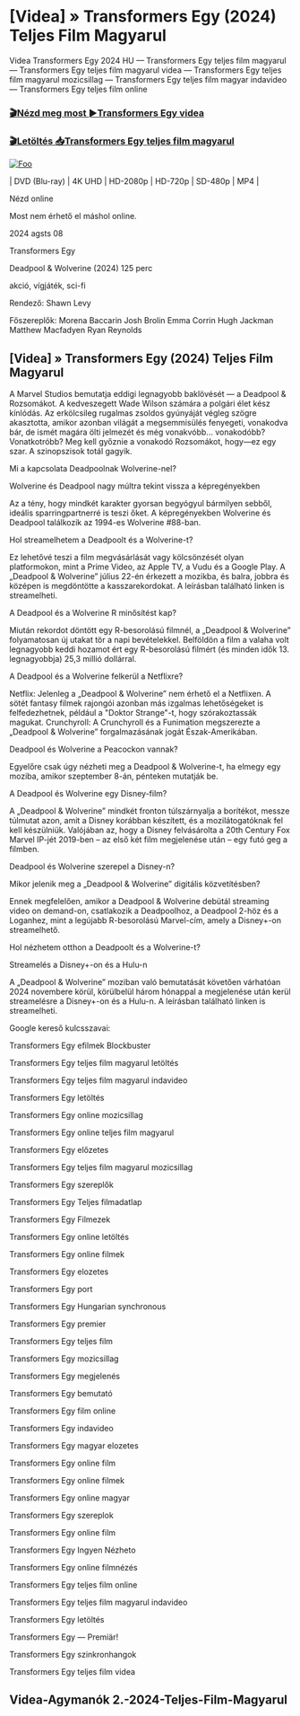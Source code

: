 <h1 tabindex="-1" class="heading-element" dir="auto">[Videa] » Transformers Egy (2024) Teljes Film Magyarul </h1>

Videa Transformers Egy 2024 HU — Transformers Egy teljes film magyarul — Transformers Egy teljes film magyarul videa — Transformers Egy teljes film magyarul mozicsillag — Transformers Egy teljes film magyar indavideo — Transformers Egy teljes film online

<h3><a href="https://dmov.fun/hu/movie/698687/transformers-one-gityub" rel="nofollow">🎬Nézd meg most ►Transformers Egy videa</a></h3>

<h3><a href="https://dmov.fun/hu/movie/698687/transformers-one-gityub" rel="nofollow">🎬Letöltés 📥Transformers Egy teljes film magyarul</a></h3>

<a href="https://dmov.fun/hu/movie/698687/transformers-one-gityub" rel="nofollow"><img src="https://camo.githubusercontent.com/917e6ed5c302499242165dcc02bdbce85c075fd21b35918eb9c0b771855261b8/68747470733a2f2f7374617469632e7769787374617469632e636f6d2f6d656469612f6232343966395f61646163386637306662336634356238383639313639366337376465313866337e6d76322e676966" alt="Foo" style="max-width: 100%;"></a>


| DVD (Blu-ray) | 4K UHD | HD-2080p | HD-720p | SD-480p | MP4 |

Nézd online

Most nem érhető el máshol online.

2024 agsts 08

Transformers Egy

Deadpool & Wolverine (2024) 125 perc

akció, vígjáték, sci-fi

Rendező: Shawn Levy

Főszereplők: Morena Baccarin Josh Brolin Emma Corrin Hugh Jackman Matthew Macfadyen Ryan Reynolds

## [Videa] » Transformers Egy (2024) Teljes Film Magyarul

A Marvel Studios bemutatja eddigi legnagyobb baklövését — a Deadpool & Rozsomákot. A kedveszegett Wade Wilson számára a polgári élet kész kínlódás. Az erkölcsileg rugalmas zsoldos gyúnyáját végleg szögre akasztotta, amikor azonban világát a megsemmisülés fenyegeti, vonakodva bár, de ismét magára ölti jelmezét és még vonakvóbb... vonakodóbb? Vonatkotróbb? Meg kell győznie a vonakodó Rozsomákot, hogy—ez egy szar. A szinopszisok totál gagyik.

Mi a kapcsolata Deadpoolnak Wolverine-nel?

Wolverine és Deadpool nagy múltra tekint vissza a képregényekben

Az a tény, hogy mindkét karakter gyorsan begyógyul bármilyen sebből, ideális sparringpartnerré is teszi őket. A képregényekben Wolverine és Deadpool találkozik az 1994-es Wolverine #88-ban.

Hol streamelhetem a Deadpoolt és a Wolverine-t?

Ez lehetővé teszi a film megvásárlását vagy kölcsönzését olyan platformokon, mint a Prime Video, az Apple TV, a Vudu és a Google Play. A „Deadpool & Wolverine” július 22-én érkezett a mozikba, és balra, jobbra és középen is megdöntötte a kasszarekordokat. A leírásban található linken is streamelheti.

A Deadpool és a Wolverine R minősítést kap?

Miután rekordot döntött egy R-besorolású filmnél, a „Deadpool & Wolverine” folyamatosan új utakat tör a napi bevételekkel. Belföldön a film a valaha volt legnagyobb keddi hozamot ért egy R-besorolású filmért (és minden idők 13. legnagyobbja) 25,3 millió dollárral.

A Deadpool és a Wolverine felkerül a Netflixre?

Netflix: Jelenleg a „Deadpool & Wolverine” nem érhető el a Netflixen. A sötét fantasy filmek rajongói azonban más izgalmas lehetőségeket is felfedezhetnek, például a "Doktor Strange"-t, hogy szórakoztassák magukat. Crunchyroll: A Crunchyroll és a Funimation megszerezte a „Deadpool & Wolverine” forgalmazásának jogát Észak-Amerikában.

Deadpool és Wolverine a Peacockon vannak?

Egyelőre csak úgy nézheti meg a Deadpool & Wolverine-t, ha elmegy egy moziba, amikor szeptember 8-án, pénteken mutatják be.

A Deadpool és Wolverine egy Disney-film?

A „Deadpool & Wolverine” mindkét fronton túlszárnyalja a borítékot, messze túlmutat azon, amit a Disney korábban készített, és a mozilátogatóknak fel kell készülniük. Valójában az, hogy a Disney felvásárolta a 20th Century Fox Marvel IP-jét 2019-ben – az első két film megjelenése után – egy futó geg a filmben.

Deadpool és Wolverine szerepel a Disney-n?

Mikor jelenik meg a „Deadpool & Wolverine” digitális közvetítésben?

Ennek megfelelően, amikor a Deadpool & Wolverine debütál streaming video on demand-on, csatlakozik a Deadpoolhoz, a Deadpool 2-höz és a Loganhez, mint a legújabb R-besorolású Marvel-cím, amely a Disney+-on streamelhető.

Hol nézhetem otthon a Deadpoolt és a Wolverine-t?

Streamelés a Disney+-on és a Hulu-n

A „Deadpool & Wolverine” moziban való bemutatását követően várhatóan 2024 novembere körül, körülbelül három hónappal a megjelenése után kerül streamelésre a Disney+-on és a Hulu-n. A leírásban található linken is streamelheti.

Google kereső kulcsszavai:

Transformers Egy efilmek Blockbuster

Transformers Egy teljes film magyarul letöltés

Transformers Egy teljes film magyarul indavideo

Transformers Egy letöltés

Transformers Egy online mozicsillag

Transformers Egy online teljes film magyarul

Transformers Egy előzetes

Transformers Egy teljes film magyarul mozicsillag

Transformers Egy szereplők

Transformers Egy Teljes filmadatlap

Transformers Egy Filmezek

Transformers Egy online letöltés

Transformers Egy online filmek

Transformers Egy elozetes

Transformers Egy port

Transformers Egy Hungarian synchronous

Transformers Egy premier

Transformers Egy teljes film

Transformers Egy mozicsillag

Transformers Egy megjelenés

Transformers Egy bemutató

Transformers Egy film online

Transformers Egy indavideo

Transformers Egy magyar elozetes

Transformers Egy online film

Transformers Egy online filmek

Transformers Egy online magyar

Transformers Egy szereplok

Transformers Egy online film

Transformers Egy Ingyen Nézheto

Transformers Egy online filmnézés

Transformers Egy teljes film online

Transformers Egy teljes film magyarul indavideo

Transformers Egy letöltés

Transformers Egy — Premiär!

Transformers Egy szinkronhangok

Transformers Egy teljes film videa

## Videa-Agymanók 2.-2024-Teljes-Film-Magyarul
